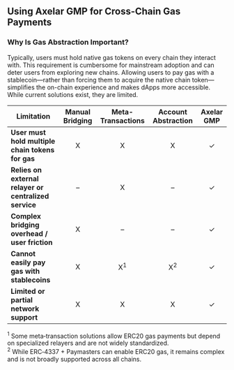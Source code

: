 ## Using Axelar GMP for Cross-Chain Gas Payments

### Why Is Gas Abstraction Important?

Typically, users must hold native gas tokens on every chain they interact with. This requirement is cumbersome for mainstream adoption and can deter users from exploring new chains. Allowing users to pay gas with a stablecoin—rather than forcing them to acquire the native chain token—simplifies the on-chain experience and makes dApps more accessible. While current solutions exist, they are limited. 

| **Limitation**                                         | **Manual Bridging** | **Meta-Transactions** | **Account Abstraction** | **Axelar GMP** |
|--------------------------------------------------------|:-------------------:|:---------------------:|:-----------------------:|:--------------:|
| **User must hold multiple chain tokens for gas**       |         X           |          X            |           X             |       ✓        |
| **Relies on external relayer or centralized service**  |         –           |          X            |           –             |       ✓        |
| **Complex bridging overhead / user friction**          |         X           |          –            |           –             |       ✓        |
| **Cannot easily pay gas with stablecoins**             |         X           |          X<sup>1</sup>|           X<sup>2</sup> |       ✓        |
| **Limited or partial network support**                 |         X           |          X            |           X             |       ✓        |

<sup>1</sup> Some meta‐transaction solutions allow ERC20 gas payments but depend on specialized relayers and are not widely standardized.  
<sup>2</sup> While ERC‐4337 + Paymasters can enable ERC20 gas, it remains complex and is not broadly supported across all chains.


